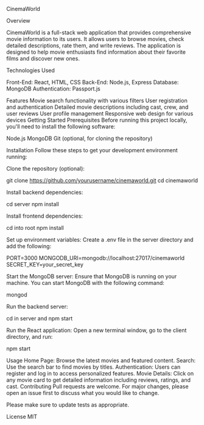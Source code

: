 CinemaWorld


Overview

CinemaWorld is a full-stack web application that provides comprehensive movie information to its users. It allows users to browse movies, check detailed descriptions, rate them, and write reviews. The application is designed to help movie enthusiasts find information about their favorite films and discover new ones.



Technologies Used

Front-End: React, HTML, CSS
Back-End: Node.js, Express
Database: MongoDB
Authentication: Passport.js


Features
Movie search functionality with various filters
User registration and authentication
Detailed movie descriptions including cast, crew, and user reviews
User profile management
Responsive web design for various devices
Getting Started
Prerequisites
Before running this project locally, you'll need to install the following software:

Node.js
MongoDB
Git (optional, for cloning the repository)


Installation
Follow these steps to get your development environment running:

Clone the repository (optional):

git clone https://github.com/yourusername/cinemaworld.git
cd cinemaworld


Install backend dependencies:

cd server
npm install

Install frontend dependencies:

cd into root
npm install


Set up environment variables:
Create a .env file in the server directory and add the following:

PORT=3000
MONGODB_URI=mongodb://localhost:27017/cinemaworld
SECRET_KEY=your_secret_key


Start the MongoDB server:
Ensure that MongoDB is running on your machine. You can start MongoDB with the following command:

mongod


Run the backend server:

cd in server and npm start

Run the React application:
Open a new terminal window, go to the client directory, and run:

npm start



Usage
Home Page: Browse the latest movies and featured content.
Search: Use the search bar to find movies by titles.
Authentication: Users can register and log in to access personalized features.
Movie Details: Click on any movie card to get detailed information including reviews, ratings, and cast.
Contributing
Pull requests are welcome. For major changes, please open an issue first to discuss what you would like to change.

Please make sure to update tests as appropriate.

License
MIT